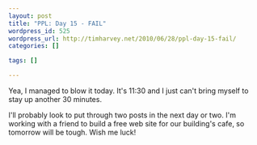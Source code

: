 ```yaml
--- 
layout: post
title: "PPL: Day 15 - FAIL"
wordpress_id: 525
wordpress_url: http://timharvey.net/2010/06/28/ppl-day-15-fail/
categories: []

tags: []

---
```

Yea, I managed to blow it today. It's 11:30 and I just can't bring myself to stay up another 30 minutes.

I'll probably look to put through two posts in the next day or two. I'm working with a friend to build a free web site for our building's cafe, so tomorrow will be tough. Wish me luck!
